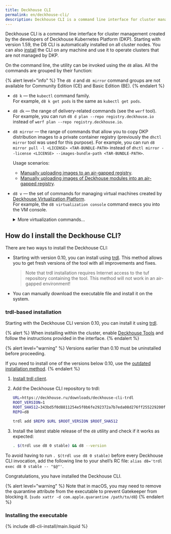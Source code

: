 ```yaml
---
title: Deckhouse CLI
permalink: en/deckhouse-cli/
description: Deckhouse CLI is a command line interface for cluster management created by the Deckhouse team.
---
```


Deckhouse CLI is a command line interface for cluster management created by the developers of Deckhouse Kubernetes Platform (DKP). Starting with version 1.59, the D8 CLI is automatically installed on all cluster nodes. You can also [install](#how-do-i-install-deckhouse-cli) the CLI on any machine and use it to operate clusters that are not managed by DKP.

On the command line, the utility can be invoked using the `d8` alias. All the commands are grouped by their function:

{% alert level="info" %}
The `d8 d` and `d8 mirror` command groups are not available for Community Edition (CE) and Basic Edition (BE).
{% endalert %}

* `d8 k` — the `kubectl` command family.  
    For example, `d8 k get pods` is the same as `kubectl get pods`.
* `d8 dk` — the range of delivery-related commands (see the `werf` tool).  
    For example, you can run `d8 d plan --repo registry.deckhouse.io` instead of `werf plan --repo registry.deckhouse.io`.

* `d8 mirror` — the range of commands that allow you to copy DKP distribution images to a private container registry (previously the `dhctl mirror` tool was used for this purpose).
  For example, you can run `d8 mirror pull -l <LICENSE> <TAR-BUNDLE-PATH>` instead of `dhctl mirror --license <LICENSE> --images-bundle-path <TAR-BUNDLE-PATH>`.

  Usage scenarios:

  - [Manually uploading images to an air-gapped registry](/products/kubernetes-platform/documentation/v1/deckhouse-faq.html#manually-uploading-images-to-an-air-gapped-registry).
  - [Manually uploading images of Deckhouse modules into an air-gapped registry](/products/kubernetes-platform/documentation/v1/deckhouse-faq.html#manually-uploading-images-of-deckhouse-modules-into-an-air-gapped-registry).

* `d8 v` — the set of commands for managing virtual machines created by [Deckhouse Virtualization Platform](https://deckhouse.io/products/virtualization-platform/documentation/user/resource-management/virtual-machines.html).  
    For example, the `d8 virtualization console` command execs you into the VM console.

    <div markdown="0">
    <details><summary>More virtualization commands...</summary>
    <ul>
    <li><code>d8 v console</code> execs you into the VM console.</li>
    <li><code>d8 v port-forward</code> forwards local ports to the virtual machine.</li>
    <li><code>d8 v scp</code> uses the SCP client to work with files on the virtual machine.</li>
    <li><code>d8 v ssh</code> connects you to the virtual machine over SSH.</li>
    <li><code>d8 v vnc</code> connects you to the virtual machine over VNC.</li>
    </ul>
    </details>
    </div>

## How do I install the Deckhouse CLI?

There are two ways to install the Deckhouse CLI:

* Starting with version 0.10, you can install using [trdl](https://trdl.dev/). This method allows you to get fresh versions of the tool with all improvements and fixes.
  > Note that trdl installation requires Internet access to the tuf repository containing the tool. This method will not work in an air-gapped environment!
* You can manually download the executable file and install it on the system.

### trdl-based installation

Starting with the Deckhouse CLI version 0.10, you can install it using [trdl](https://trdl.dev/).

{% alert %}
When installing within the cluster, enable [Deckhouse Tools](../modules/deckhouse-tools/) and follow the instructions provided in the interface.
{% endalert %}

{% alert level="warning" %}
Versions earlier than 0.10 must be uninstalled before proceeding.

If you need to install one of the versions below 0.10, use the [outdated installation method](https://deckhouse.ru/products/kubernetes-platform/documentation/v1.67/deckhouse-cli/#how-do-i-install-deckhouse-cli).
{% endalert %}

1. [Install trdl client](https://trdl.dev/quickstart.html#installing-the-client).

1. Add the Deckhouse CLI repository to trdl:

   ```bash
   URL=https://deckhouse.ru/downloads/deckhouse-cli-trdl
   ROOT_VERSION=1
   ROOT_SHA512=343bd5f0d8811254e5f0b6fe292372a7b7eda08d276ff255229200f84e58a8151ab2729df3515cb11372dc3899c70df172a4e54c8a596a73d67ae790466a0491
   REPO=d8

   trdl add $REPO $URL $ROOT_VERSION $ROOT_SHA512
   ```

1. Install the latest stable release of the `d8` utility and check if it works as expected:

   ```bash
   . $(trdl use d8 0 stable) && d8 --version
   ```

To avoid having to run `. $(trdl use d8 0 stable)` before every Deckhouse CLI invocation, add the following line to your shell’s RC file: `alias d8='trdl exec d8 0 stable -- "$@"'`.

Congratulations, you have installed the Deckhouse CLI.

{% alert level="warning" %}
Note that in macOS, you may need to remove the quarantine attribute from the executable to prevent Gatekeeper from blocking it.
(`sudo xattr -d com.apple.quarantine /path/to/d8`)
{% endalert %}

### Installing the executable

{% include d8-cli-install/main.liquid %}
